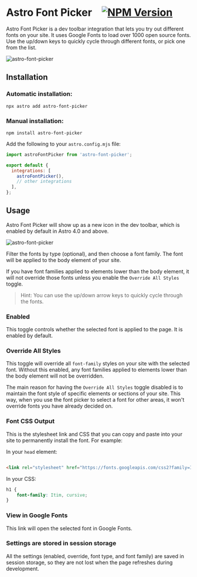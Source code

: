 # Astro Font Picker &nbsp;&nbsp;&nbsp;[![NPM Version](https://flat.badgen.net/npm/v/astro-font-picker)](https://www.npmjs.com/package/astro-font-picker)

Astro Font Picker is a dev toolbar integration that lets you try out different fonts on your site. It uses Google Fonts to load over 1000 open source fonts. Use the up/down keys to quickly cycle through different fonts, or pick one from the list.

![astro-font-picker](https://github.com/randombits-dev/astro-font-picker/assets/4440760/638c9077-1d36-4691-a483-3e9ff4e9b586)

## Installation

### Automatic installation:

```
npx astro add astro-font-picker
```

### Manual installation:

```
npm install astro-font-picker
```

Add the following to your `astro.config.mjs` file:

```js
import astroFontPicker from 'astro-font-picker';

export default {
  integrations: [
    astroFontPicker(),
    // other integrations
  ],
};
```

## Usage

Astro Font Picker will show up as a new icon in the dev toolbar, which is enabled by default in Astro 4.0 and above.

![astro-font-picker](https://github.com/randombits-dev/astro-font-picker/assets/4440760/d75bd523-b142-4548-a7fa-ca32f0d9ecce)

Filter the fonts by type (optional), and then choose a font family. The font will be applied to the body element of your site.

If you have font families applied to elements lower than the body element, it will not override those fonts unless you enable the `Override All Styles` toggle.

> Hint: You can use the up/down arrow keys to quickly cycle through the fonts.

### Enabled

This toggle controls whether the selected font is applied to the page. It is enabled by default.

### Override All Styles

This toggle will override all `font-family` styles on your site with the selected font. Without this enabled, any font families applied to elements lower than the body element will not be overridden.

The main reason for having the `Override All Styles` toggle disabled is to maintain the font style of specific elements or sections of your site. This way, when you use the font picker to select a font for other areas, it won't override fonts you have already decided on.

### Font CSS Output

This is the stylesheet link and CSS that you can copy and paste into your site to permanently install the font. For example:

In your `head` element:

```html

<link rel="stylesheet" href="https://fonts.googleapis.com/css2?family=Itim"/>
```

In your CSS:

```css
h1 {
    font-family: Itim, cursive;
}
```

### View in Google Fonts

This link will open the selected font in Google Fonts.

### Settings are stored in session storage

All the settings (enabled, override, font type, and font family) are saved in session storage, so they are not lost when the page refreshes during development.
